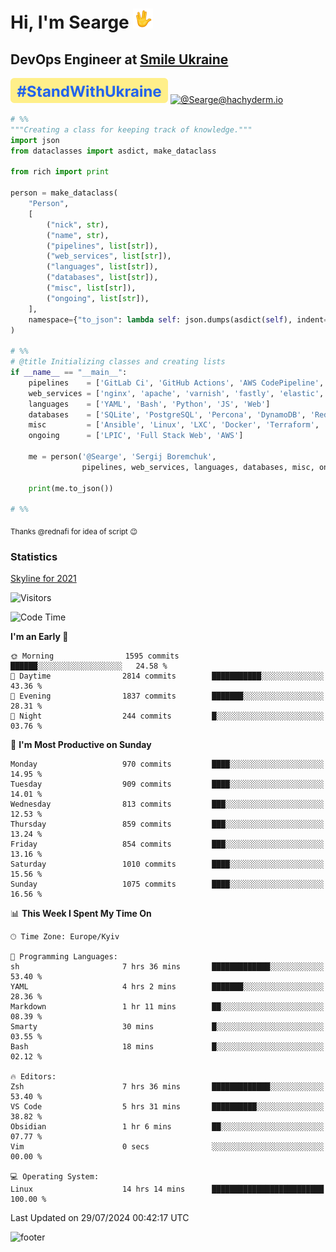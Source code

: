 # Hi, I'm Searge <img src="images/vulcan.webp" style="display: inline-block; margin: 0; height: 2rem" alt="Vulcan salute" />

## DevOps Engineer at [Smile Ukraine](https://smile-ukraine.com/en)

[![Stand With Ukraine](https://raw.githubusercontent.com/vshymanskyy/StandWithUkraine/main/badges/StandWithUkraine.svg)](https://stand-with-ukraine.pp.ua)
<a rel="me" href="https://hachyderm.io/@Searge">![@Searge@hachyderm.io](https://img.shields.io/badge/-@Searge-%232B90D9?logo=mastodon&logoColor=white)</a>

```python
# %%
"""Creating a class for keeping track of knowledge."""
import json
from dataclasses import asdict, make_dataclass

from rich import print

person = make_dataclass(
    "Person",
    [
        ("nick", str),
        ("name", str),
        ("pipelines", list[str]),
        ("web_services", list[str]),
        ("languages", list[str]),
        ("databases", list[str]),
        ("misc", list[str]),
        ("ongoing", list[str]),
    ],
    namespace={"to_json": lambda self: json.dumps(asdict(self), indent=4)},
)

# %%
# @title Initializing classes and creating lists
if __name__ == "__main__":
    pipelines    = ['GitLab Ci', 'GitHub Actions', 'AWS CodePipeline', 'Jenkins']
    web_services = ['nginx', 'apache', 'varnish', 'fastly', 'elastic', 'solr']
    languages    = ['YAML', 'Bash', 'Python', 'JS', 'Web']
    databases    = ['SQLite', 'PostgreSQL', 'Percona', 'DynamoDB', 'Redis']
    misc         = ['Ansible', 'Linux', 'LXC', 'Docker', 'Terraform', 'AWS']
    ongoing      = ['LPIC', 'Full Stack Web', 'AWS']

    me = person('@Searge', 'Sergij Boremchuk',
                pipelines, web_services, languages, databases, misc, ongoing)

    print(me.to_json())

# %%

```

<sub>Thanks @rednafi for idea of script :wink:</sub>

### Statistics

[Skyline for 2021](https://skyline.github.com/Searge/2021)

![Visitors](https://komarev.com/ghpvc/?username=searge&label=Profile%20views&color=0e75b6&style=flat) 
<!--START_SECTION:waka-->
![Code Time](http://img.shields.io/badge/Code%20Time-2%2C683%20hrs%2049%20mins-blue)

**I'm an Early 🐤** 

```text
🌞 Morning                1595 commits        ██████░░░░░░░░░░░░░░░░░░░   24.58 % 
🌆 Daytime                2814 commits        ███████████░░░░░░░░░░░░░░   43.36 % 
🌃 Evening                1837 commits        ███████░░░░░░░░░░░░░░░░░░   28.31 % 
🌙 Night                  244 commits         █░░░░░░░░░░░░░░░░░░░░░░░░   03.76 % 
```
📅 **I'm Most Productive on Sunday** 

```text
Monday                   970 commits         ████░░░░░░░░░░░░░░░░░░░░░   14.95 % 
Tuesday                  909 commits         ████░░░░░░░░░░░░░░░░░░░░░   14.01 % 
Wednesday                813 commits         ███░░░░░░░░░░░░░░░░░░░░░░   12.53 % 
Thursday                 859 commits         ███░░░░░░░░░░░░░░░░░░░░░░   13.24 % 
Friday                   854 commits         ███░░░░░░░░░░░░░░░░░░░░░░   13.16 % 
Saturday                 1010 commits        ████░░░░░░░░░░░░░░░░░░░░░   15.56 % 
Sunday                   1075 commits        ████░░░░░░░░░░░░░░░░░░░░░   16.56 % 
```


📊 **This Week I Spent My Time On** 

```text
🕑︎ Time Zone: Europe/Kyiv

💬 Programming Languages: 
sh                       7 hrs 36 mins       █████████████░░░░░░░░░░░░   53.40 % 
YAML                     4 hrs 2 mins        ███████░░░░░░░░░░░░░░░░░░   28.36 % 
Markdown                 1 hr 11 mins        ██░░░░░░░░░░░░░░░░░░░░░░░   08.39 % 
Smarty                   30 mins             █░░░░░░░░░░░░░░░░░░░░░░░░   03.55 % 
Bash                     18 mins             █░░░░░░░░░░░░░░░░░░░░░░░░   02.12 % 

🔥 Editors: 
Zsh                      7 hrs 36 mins       █████████████░░░░░░░░░░░░   53.40 % 
VS Code                  5 hrs 31 mins       ██████████░░░░░░░░░░░░░░░   38.82 % 
Obsidian                 1 hr 6 mins         ██░░░░░░░░░░░░░░░░░░░░░░░   07.77 % 
Vim                      0 secs              ░░░░░░░░░░░░░░░░░░░░░░░░░   00.00 % 

💻 Operating System: 
Linux                    14 hrs 14 mins      █████████████████████████   100.00 % 
```


 Last Updated on 29/07/2024 00:42:17 UTC
<!--END_SECTION:waka-->

![footer](https://capsule-render.vercel.app/api?type=waving&color=gradient&customColorList=14,21&height=82&section=footer)
